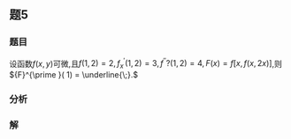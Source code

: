 ## 题5
### 题目
设函数$f( {x, y})$可微,且$f( {1,2})  = 2,{f}_{x}^{\prime }( {1,2})  = 3,{f}^{\prime \prime }?( {1,2})  = 4, F( x)  = f\lbrack  {x, f( {x,{2x}}) }\rbrack$,则${F}^{\prime }( 1)  = \underline{\;}.$
### 分析

### 解